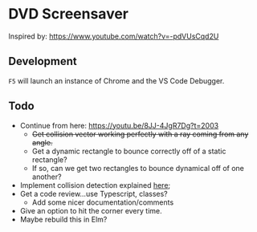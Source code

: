 # DVD Screensaver

Inspired by: https://www.youtube.com/watch?v=-pdVUsCqd2U

## Development

`F5` will launch an instance of Chrome and the VS Code Debugger.

## Todo

- Continue from here: https://youtu.be/8JJ-4JgR7Dg?t=2003
    - ~~Get collision vector working perfectly with a ray coming from any angle.~~
    - Get a dynamic rectangle to bounce correctly off of a static rectangle?
    - If so, can we get two rectangles to bounce dynamical off of one another?
- Implement collision detection explained [here](https://www.youtube.com/watch?v=8JJ-4JgR7Dg);
- Get a code review...use Typescript, classes?
    - Add some nicer documentation/comments
- Give an option to hit the corner every time.
- Maybe rebuild this in Elm?
